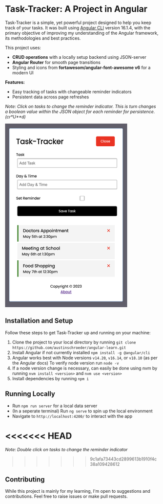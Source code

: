 # Task-Tracker: A Project in Angular

Task-Tracker is a simple, yet powerful project designed to help you keep track of your tasks. It was built using [Angular CLI](https://github.com/angular/angular-cli) version 16.1.4, with the primary objective of improving my understanding of the Angular framework, its methodologies and best practices.

This project uses:

- **CRUD operations** with a locally setup backend using JSON-server
- **Angular Router** for smooth page transitions
- Styling and icons from **fortawesom/angular-font-awesome v6** for a modern UI

**Features:**

- Easy tracking of tasks with changeable reminder indicators
- Persistent data across page refreshes

_Note: Click on tasks to change the reminder indicator. This is turn changes a boolean value within the JSON object for each reminder for persistence. (cr\*U\*\*d)_

<!-- ![](images/screenshot.png) -->
<img src="images/screenshot.png" width="400" height="600">

## Installation and Setup

Follow these steps to get Task-Tracker up and running on your machine:

1. Clone the project to your local directory by running `git clone https://github.com/austinschroeder/angular-learn.git`
2. Install Angular if not currently installed `npm install -g @angular/cli`
3. Angular works best with Node versions `v14.20`, `v16.14`, or `v18.10` (as per the Angular docs) To verify node version run `node -v`
4. If a node version change is necessary, can easily be done using nvm by running `nvm install <version>` and `nvm use <version>`
5. Install dependencies by running `npm i`

## Running Locally

- Run `npm run server` for a local data server
- (In a seperate terminal) Run `ng serve` to spin up the local environment
- Navigate to `http://localhost:4200/` to interact with the app

<<<<<<< HEAD
=======
_Note: Double click on tasks to change the reminder indicator_

>>>>>>> 9c1afa73443cd2899613b1910f4c38a109428612
## Contributing

While this project is mainly for my learning, I'm open to suggestions and contributions. Feel free to raise issues or make pull requests.

